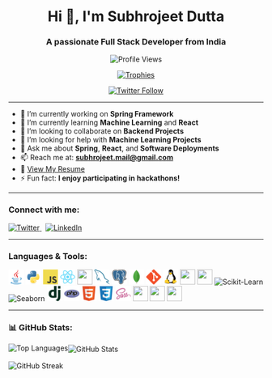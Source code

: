 <h1 align="center">Hi 👋, I'm Subhrojeet Dutta</h1>
<h3 align="center">A passionate Full Stack Developer from India</h3>

<p align="center">
  <img src="https://komarev.com/ghpvc/?username=geeksubhro&label=Profile%20views&color=0e75b6&style=flat" alt="Profile Views" />
</p>

<p align="center">
  <a href="https://github.com/ryo-ma/github-profile-trophy">
    <img src="https://github-profile-trophy.vercel.app/?username=geeksubhro&theme=gruvbox" alt="Trophies" />
  </a>
</p>

<p align="center">
  <a href="https://twitter.com/subhrojeet1231" target="_blank">
    <img src="https://img.shields.io/twitter/follow/subhrojeet1231?logo=twitter&style=for-the-badge" alt="Twitter Follow" />
  </a>
</p>

---

- 🔭 I’m currently working on **Spring Framework**
- 🌱 I’m currently learning **Machine Learning** and **React**
- 👯 I’m looking to collaborate on **Backend Projects**
- 🤝 I’m looking for help with **Machine Learning Projects**
- 💬 Ask me about **Spring**, **React**, and **Software Deployments**
- 📫 Reach me at: **subhrojeet.mail@gmail.com**
- 📄 [View My Resume](https://drive.google.com/file/d/1UGFpQB8wcmzqsuHnciQSuVQ8wcJclqsz/view?usp=drive_link)
- ⚡ Fun fact: **I enjoy participating in hackathons!**

---
<h3 align="left">Connect with me:</h3>
<p align="left">
  <a href="https://twitter.com/subhrojeet1231" target="_blank">
    <img src="https://cdn.jsdelivr.net/npm/simple-icons@v3/icons/twitter.svg" alt="Twitter" height="30" width="30" />
  </a>
  &nbsp;
  <a href="https://www.linkedin.com/in/subhrojeet-dutta/" target="_blank">
    <img src="https://cdn.jsdelivr.net/npm/simple-icons@v3/icons/linkedin.svg" alt="LinkedIn" height="30" width="30" />
  </a>
</p>

---

<h3 align="left">Languages & Tools:</h3>
<p align="left">
  <img src="https://raw.githubusercontent.com/devicons/devicon/master/icons/java/java-original.svg" width="30" height="30" />
  <img src="https://raw.githubusercontent.com/devicons/devicon/master/icons/python/python-original.svg" width="30" height="30" />
  <img src="https://raw.githubusercontent.com/devicons/devicon/master/icons/javascript/javascript-original.svg" width="30" height="30" />
  <img src="https://raw.githubusercontent.com/devicons/devicon/master/icons/react/react-original.svg" width="30" height="30" />
  <img src="https://www.vectorlogo.zone/logos/springio/springio-icon.svg" width="30" height="30" />
  <img src="https://raw.githubusercontent.com/devicons/devicon/master/icons/mysql/mysql-original.svg" width="30" height="30" />
  <img src="https://raw.githubusercontent.com/devicons/devicon/master/icons/postgresql/postgresql-original.svg" width="30" height="30" />
  <img src="https://raw.githubusercontent.com/devicons/devicon/master/icons/mongodb/mongodb-original.svg" width="30" height="30" />
  <img src="https://raw.githubusercontent.com/devicons/devicon/master/icons/git/git-original.svg" width="30" height="30" />
  <img src="https://raw.githubusercontent.com/devicons/devicon/master/icons/linux/linux-original.svg" width="30" height="30" />
  <img src="https://cdn.jsdelivr.net/gh/devicons/devicon/icons/pytorch/pytorch-original.svg" width="30" height="30"/>
  <img src="https://www.vectorlogo.zone/logos/tensorflow/tensorflow-icon.svg" width="30" height="30"/>
  <img src="https://upload.wikimedia.org/wikipedia/commons/0/05/Scikit_learn_logo_small.svg" width="30" height="30" alt="Scikit-Learn" />
  <img src="https://seaborn.pydata.org/_static/logo-wide-lightbg.svg" width="60" height="30" alt="Seaborn" />
  <img src="https://raw.githubusercontent.com/devicons/devicon/master/icons/django/django-plain.svg" width="30" height="30"/>
  <img src="https://raw.githubusercontent.com/devicons/devicon/master/icons/php/php-original.svg" width="30" height="30" />
  <img src="https://raw.githubusercontent.com/devicons/devicon/master/icons/html5/html5-original.svg" width="30" height="30" />
  <img src="https://raw.githubusercontent.com/devicons/devicon/master/icons/css3/css3-original.svg" width="30" height="30" />
  <img src="https://raw.githubusercontent.com/devicons/devicon/master/icons/sass/sass-original.svg" width="30" height="30" />
  <img src="https://cdn.jsdelivr.net/gh/devicons/devicon/icons/figma/figma-original.svg" width="30" height="30" />
  <img src="https://cdn.jsdelivr.net/gh/devicons/devicon/icons/firebase/firebase-plain.svg" width="30" height="30" />
  <img src="https://cdn.jsdelivr.net/gh/devicons/devicon/icons/illustrator/illustrator-line.svg" width="30" height="30" />
</p>

---

<h3 align="left">📊 GitHub Stats:</h3>
<p>
  <img align="left" src="https://github-readme-stats.vercel.app/api/top-langs?username=geeksubhro&show_icons=true&locale=en&layout=compact" alt="Top Languages" />
</p>

<p>
  <img align="center" src="https://github-readme-stats.vercel.app/api?username=geeksubhro&show_icons=true&locale=en" alt="GitHub Stats" />
</p>

<p>
  <img align="center" src="https://github-readme-streak-stats.herokuapp.com/?user=geeksubhro&theme=default" alt="GitHub Streak" />
</p>
